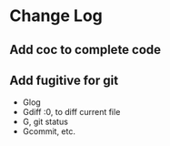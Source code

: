 # Change Log
## Add coc to complete code
## Add fugitive for git
- Glog
- Gdiff :0, to diff current file
- G, git status
- Gcommit, etc.
